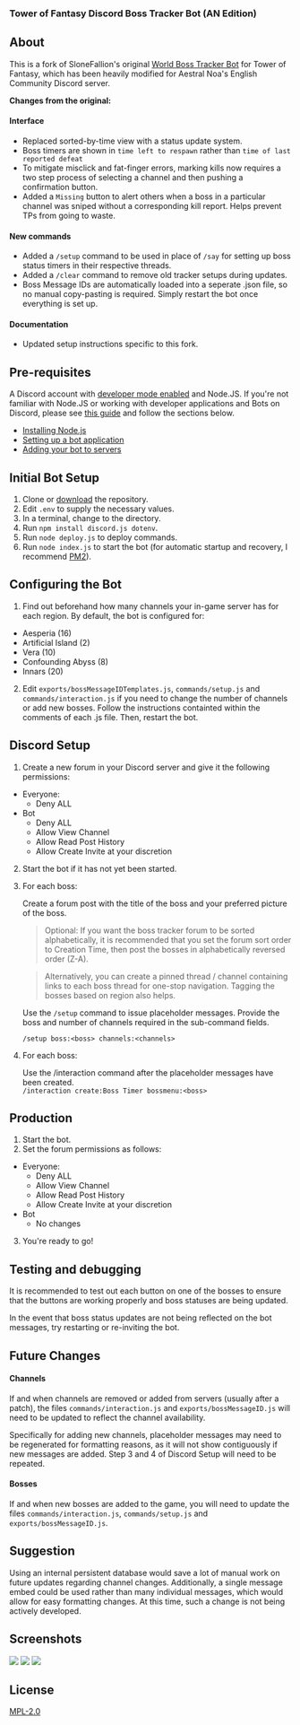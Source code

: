 ### Tower of Fantasy Discord Boss Tracker Bot (AN Edition)
## About

This is a fork of SloneFallion's original [World Boss Tracker Bot](https://github.com/SloneFallion/tof-boss-tracker) for Tower of Fantasy, which has been heavily modified for Aestral Noa's English Community Discord server.

**Changes from the original:**

#### Interface
* Replaced sorted-by-time view with a status update system.
* Boss timers are shown in `time left to respawn` rather than `time of last reported defeat`
* To mitigate misclick and fat-finger errors, marking kills now requires a two step process of selecting a channel and then pushing a confirmation button.
* Added a `Missing` button to alert others when a boss in a particular channel was sniped without a corresponding kill report. Helps prevent TPs from going to waste.
#### New commands
* Added a `/setup` command to be used in place of `/say` for setting up boss status timers in their respective threads.
* Added a `/clear` command to remove old tracker setups during updates.
* Boss Message IDs are automatically loaded into a seperate .json file, so no manual copy-pasting is required. Simply restart the bot once everything is set up.
#### Documentation
* Updated setup instructions specific to this fork.

## Pre-requisites
A Discord account with [developer mode enabled](https://support.discord.com/hc/en-us/articles/206346498-Where-can-I-find-my-User-Server-Message-ID-) and Node.JS.
If you're not familiar with Node.JS or working with developer applications and Bots on Discord, please see [this guide](https://discordjs.guide/preparations) and follow the sections below.  
* [Installing Node.js](https://discordjs.guide/preparations/#installing-node-js)  
* [Setting up a bot application](https://discordjs.guide/preparations/setting-up-a-bot-application.html)  
* [Adding your bot to servers](https://discordjs.guide/preparations/adding-your-bot-to-servers.html)

## Initial Bot Setup
1. Clone or [download](https://github.com/Jokoril/tof-boss-tracker-AN/archive/refs/heads/main.zip) the repository.
2. Edit `.env` to supply the necessary values.
3. In a terminal, change to the directory.
4. Run `npm install discord.js dotenv`.
5. Run `node deploy.js` to deploy commands.
6. Run `node index.js` to start the bot (for automatic startup and recovery, I recommend [PM2](https://pm2.keymetrics.io)).

## Configuring the Bot
1. Find out beforehand how many channels your in-game server has for each region. By default, the bot is configured for:
  * Aesperia (16)
  * Artificial Island (2)
  * Vera (10)
  * Confounding Abyss (8)
  * Innars (20)
  
2. Edit `exports/bossMessageIDTemplates.js`, `commands/setup.js` and `commands/interaction.js` if you need to change the number of channels or add new bosses. Follow the instructions containted within the comments of each .js file. Then, restart the bot.

## Discord Setup
1. Create a new forum in your Discord server and give it the following permissions:  
* Everyone:
  * Deny ALL
* Bot
  * Deny ALL
  * Allow View Channel
  * Allow Read Post History
  * Allow Create Invite at your discretion

2. Start the bot if it has not yet been started.

3. For each boss:

   Create a forum post with the title of the boss and your preferred picture of the boss.  
  
    >Optional: If you want the boss tracker forum to be sorted alphabetically, it is recommended that you set the forum sort order to Creation Time, then post the bosses  in alphabetically reversed order (Z-A). 
    
    > Alternatively, you can create a pinned thread / channel containing links to each boss thread for one-stop navigation. Tagging the bosses based on region also helps.

    Use the `/setup` command to issue placeholder messages. Provide the boss and number of channels required in the sub-command fields. 

    `/setup boss:<boss> channels:<channels>`  

4. For each boss:

    Use the /interaction command after the placeholder messages have been created.  
    `/interaction create:Boss Timer bossmenu:<boss>`


## Production
1. Start the bot.
2. Set the forum permissions as follows:
* Everyone:
  * Deny ALL
  * Allow View Channel
  * Allow Read Post History
  * Allow Create Invite at your discretion
* Bot
  * No changes

3. You're ready to go!

## Testing and debugging
It is recommended to test out each button on one of the bosses to ensure that the buttons are working properly and boss statuses are being updated. 

In the event that boss status updates are not being reflected on the bot messages, try restarting or re-inviting the bot.

## Future Changes
#### Channels
If and when channels are removed or added from servers (usually after a patch), the files `commands/interaction.js` and `exports/bossMessageID.js` will need to be updated to reflect the channel availability.  

Specifically for adding new channels, placeholder messages may need to be regenerated for formatting reasons, as it will not show contiguously if new messages are added. Step 3 and 4 of Discord Setup will need to be repeated.  

#### Bosses
If and when new bosses are added to the game, you will need to update the files `commands/interaction.js`, `commands/setup.js` and `exports/bossMessageID.js`.

## Suggestion
Using an internal persistent database would save a lot of manual work on future updates regarding channel changes. Additionally, a single message embed could be used rather than many individual messages, which would allow for easy formatting changes. At this time, such a change is not being actively developed.

## Screenshots
[![](https://i.imgur.com/kirOWGB.png)](https://i.imgur.com/kirOWGB.png)
[![](https://i.imgur.com/8EQi9Lz.png)](https://i.imgur.com/8EQi9Lz.png)
[![](https://i.imgur.com/SIt1skc.png)](https://i.imgur.com/SIt1skc.png)

## License
[MPL-2.0](https://choosealicense.com/licenses/mpl-2.0/)
